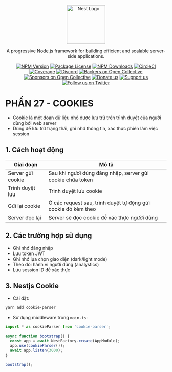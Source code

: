 <p align="center">
  <a href="http://nestjs.com/" target="blank"><img src="https://nestjs.com/img/logo-small.svg" width="120" alt="Nest Logo" /></a>
</p>

[circleci-image]: https://img.shields.io/circleci/build/github/nestjs/nest/master?token=abc123def456
[circleci-url]: https://circleci.com/gh/nestjs/nest

  <p align="center">A progressive <a href="http://nodejs.org" target="_blank">Node.js</a> framework for building efficient and scalable server-side applications.</p>
    <p align="center">
<a href="https://www.npmjs.com/~nestjscore" target="_blank"><img src="https://img.shields.io/npm/v/@nestjs/core.svg" alt="NPM Version" /></a>
<a href="https://www.npmjs.com/~nestjscore" target="_blank"><img src="https://img.shields.io/npm/l/@nestjs/core.svg" alt="Package License" /></a>
<a href="https://www.npmjs.com/~nestjscore" target="_blank"><img src="https://img.shields.io/npm/dm/@nestjs/common.svg" alt="NPM Downloads" /></a>
<a href="https://circleci.com/gh/nestjs/nest" target="_blank"><img src="https://img.shields.io/circleci/build/github/nestjs/nest/master" alt="CircleCI" /></a>
<a href="https://coveralls.io/github/nestjs/nest?branch=master" target="_blank"><img src="https://coveralls.io/repos/github/nestjs/nest/badge.svg?branch=master#9" alt="Coverage" /></a>
<a href="https://discord.gg/G7Qnnhy" target="_blank"><img src="https://img.shields.io/badge/discord-online-brightgreen.svg" alt="Discord"/></a>
<a href="https://opencollective.com/nest#backer" target="_blank"><img src="https://opencollective.com/nest/backers/badge.svg" alt="Backers on Open Collective" /></a>
<a href="https://opencollective.com/nest#sponsor" target="_blank"><img src="https://opencollective.com/nest/sponsors/badge.svg" alt="Sponsors on Open Collective" /></a>
  <a href="https://paypal.me/kamilmysliwiec" target="_blank"><img src="https://img.shields.io/badge/Donate-PayPal-ff3f59.svg" alt="Donate us"/></a>
    <a href="https://opencollective.com/nest#sponsor"  target="_blank"><img src="https://img.shields.io/badge/Support%20us-Open%20Collective-41B883.svg" alt="Support us"></a>
  <a href="https://twitter.com/nestframework" target="_blank"><img src="https://img.shields.io/twitter/follow/nestframework.svg?style=social&label=Follow" alt="Follow us on Twitter"></a>
</p>
  <!--[![Backers on Open Collective](https://opencollective.com/nest/backers/badge.svg)](https://opencollective.com/nest#backer)
  [![Sponsors on Open Collective](https://opencollective.com/nest/sponsors/badge.svg)](https://opencollective.com/nest#sponsor)-->

# PHẦN 27 - COOKIES

- Cookie là một đoạn dữ liệu nhỏ được lưu trữ trên trình duyệt của người dùng bởi web server
- Dùng để lưu trữ trạng thái, ghi nhớ thông tin, xác thực phiên làm việc session

## 1. Cách hoạt động

| Giai đoạn | Mô tả |
|--|--|
| Server gửi cookie | Sau khi người dùng đăng nhập, server gửi cookie chứa token |
| Trình duyệt lưu | Trình duyệt lưu cookie |
| Gửi lại cookie | Ở các request sau, trình duyệt tự động gửi cookie đó kèm theo |
| Server đọc lại | Server sẽ đọc cookie để xác thực người dùng |

## 2. Các trường hợp sử dụng

- Ghi nhớ đăng nhập
- Lưu token JWT
- Ghi nhớ lựa chọn giao diện (dark/light mode)
- Theo dõi hành vi người dùng (analystics)
- Lưu session ID để xác thực

## 3. Nestjs Cookie

- Cài đặt:

```bash
yarn add cookie-parser
```

- Sử dụng middleware trong `main.ts`:

```ts
import * as cookieParser from 'cookie-parser';

async function bootstrap() {
  const app = await NestFactory.create(AppModule);
  app.use(cookieParser());
  await app.listen(3000);
}

bootstrap();
```